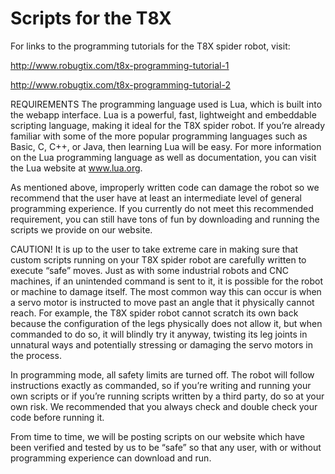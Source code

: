 # Scripts for the T8X

For links to the programming tutorials for the T8X spider robot, visit:

http://www.robugtix.com/t8x-programming-tutorial-1

http://www.robugtix.com/t8x-programming-tutorial-2


REQUIREMENTS
The programming language used is Lua, which is built into the webapp interface.  Lua is a powerful, fast, lightweight and embeddable scripting language, making it ideal for the T8X spider robot.  If you’re already familiar with some of the more popular programming languages such as Basic, C, C++, or Java, then learning Lua will be easy.  For more information on the Lua programming language as well as documentation, you can visit the Lua website at www.lua.org.

As mentioned above, improperly written code can damage the robot so we recommend that the user have at least an intermediate level of general programming experience.  If you currently do not meet this recommended requirement, you can still have tons of fun by downloading and running the scripts we provide on our website.

CAUTION!
It is up to the user to take extreme care in making sure that custom scripts running on your T8X spider robot are carefully written to execute “safe” moves.  Just as with some industrial robots and CNC machines, if an unintended command is sent to it, it is possible for the robot or machine to damage itself.  The most common way this can occur is when a servo motor is instructed to move past an angle that it physically cannot reach.  For example, the T8X spider robot cannot scratch its own back because the configuration of the legs physically does not allow it, but when commanded to do so, it will blindly try it anyway, twisting its leg joints in unnatural ways and potentially stressing or damaging the servo motors in the process. 

In programming mode, all safety limits are turned off.  The robot will follow instructions exactly as commanded, so if you’re writing and running your own scripts or if you’re running scripts written by a third party, do so at your own risk.  We recommended that you always check and double check your code before running it.

From time to time, we will be posting scripts on our website which have been verified and tested by us to be “safe” so that any user, with or without programming experience can download and run.
